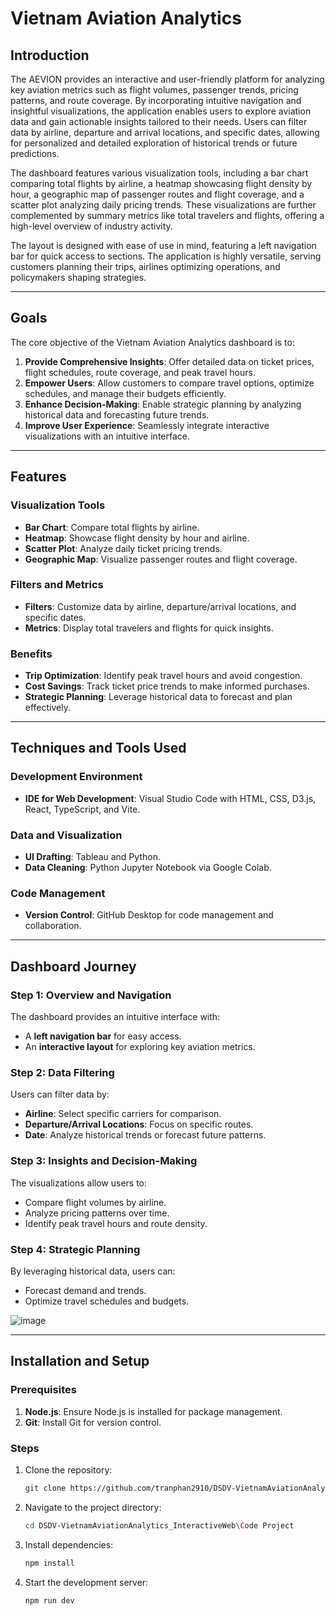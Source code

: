 # Vietnam Aviation Analytics

## Introduction
The AEVION provides an interactive and user-friendly platform for analyzing key aviation metrics such as flight volumes, passenger trends, pricing patterns, and route coverage. By incorporating intuitive navigation and insightful visualizations, the application enables users to explore aviation data and gain actionable insights tailored to their needs. Users can filter data by airline, departure and arrival locations, and specific dates, allowing for personalized and detailed exploration of historical trends or future predictions. 

The dashboard features various visualization tools, including a bar chart comparing total flights by airline, a heatmap showcasing flight density by hour, a geographic map of passenger routes and flight coverage, and a scatter plot analyzing daily pricing trends. These visualizations are further complemented by summary metrics like total travelers and flights, offering a high-level overview of industry activity. 

The layout is designed with ease of use in mind, featuring a left navigation bar for quick access to sections. The application is highly versatile, serving customers planning their trips, airlines optimizing operations, and policymakers shaping strategies. 

---

## Goals
The core objective of the Vietnam Aviation Analytics dashboard is to:

1. **Provide Comprehensive Insights**: Offer detailed data on ticket prices, flight schedules, route coverage, and peak travel hours.
2. **Empower Users**: Allow customers to compare travel options, optimize schedules, and manage their budgets efficiently.
3. **Enhance Decision-Making**: Enable strategic planning by analyzing historical data and forecasting future trends.
4. **Improve User Experience**: Seamlessly integrate interactive visualizations with an intuitive interface.

---

## Features
### Visualization Tools
- **Bar Chart**: Compare total flights by airline.
- **Heatmap**: Showcase flight density by hour and airline.
- **Scatter Plot**: Analyze daily ticket pricing trends.
- **Geographic Map**: Visualize passenger routes and flight coverage.

### Filters and Metrics
- **Filters**: Customize data by airline, departure/arrival locations, and specific dates.
- **Metrics**: Display total travelers and flights for quick insights.

### Benefits
- **Trip Optimization**: Identify peak travel hours and avoid congestion.
- **Cost Savings**: Track ticket price trends to make informed purchases.
- **Strategic Planning**: Leverage historical data to forecast and plan effectively.

---

## Techniques and Tools Used
### Development Environment
- **IDE for Web Development**: Visual Studio Code with HTML, CSS, D3.js, React, TypeScript, and Vite.

### Data and Visualization
- **UI Drafting**: Tableau and Python.
- **Data Cleaning**: Python Jupyter Notebook via Google Colab.

### Code Management
- **Version Control**: GitHub Desktop for code management and collaboration.

---

## Dashboard Journey
### Step 1: Overview and Navigation
The dashboard provides an intuitive interface with:
- A **left navigation bar** for easy access.
- An **interactive layout** for exploring key aviation metrics.

### Step 2: Data Filtering
Users can filter data by:
- **Airline**: Select specific carriers for comparison.
- **Departure/Arrival Locations**: Focus on specific routes.
- **Date**: Analyze historical trends or forecast future patterns.

### Step 3: Insights and Decision-Making
The visualizations allow users to:
- Compare flight volumes by airline.
- Analyze pricing patterns over time.
- Identify peak travel hours and route density.

### Step 4: Strategic Planning
By leveraging historical data, users can:
- Forecast demand and trends.
- Optimize travel schedules and budgets.

![image](https://github.com/user-attachments/assets/64b3e99f-ccd3-46de-bb4d-f5736ffbd2ab)

---

## Installation and Setup
### Prerequisites
1. **Node.js**: Ensure Node.js is installed for package management.
2. **Git**: Install Git for version control.

### Steps
1. Clone the repository:
   ```bash
   git clone https://github.com/tranphan2910/DSDV-VietnamAviationAnalytics-Web.git
   ```
2. Navigate to the project directory:
   ```bash
   cd DSDV-VietnamAviationAnalytics_InteractiveWeb\Code Project
   ```
3. Install dependencies:
   ```bash
   npm install
   ```
4. Start the development server:
   ```bash
   npm run dev
   ```

